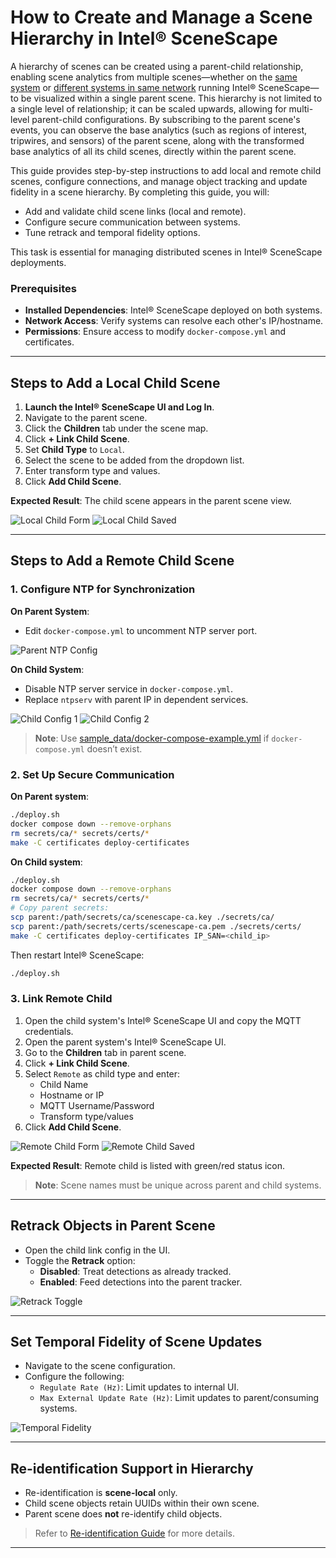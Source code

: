 # How to Create and Manage a Scene Hierarchy in Intel® SceneScape

A hierarchy of scenes can be created using a parent-child relationship, enabling scene analytics from multiple scenes—whether on the [same system](#steps-to-add-a-local-child-scene) or [different systems in same network](#steps-to-add-a-remote-child-scene) running Intel® SceneScape—to be visualized within a single parent scene. This hierarchy is not limited to a single level of relationship; it can be scaled upwards, allowing for multi-level parent-child configurations. By subscribing to the parent scene's events, you can observe the base analytics (such as regions of interest, tripwires, and sensors) of the parent scene, along with the transformed base analytics of all its child scenes, directly within the parent scene.

This guide provides step-by-step instructions to add local and remote child scenes, configure connections, and manage object tracking and update fidelity in a scene hierarchy. By completing this guide, you will:

- Add and validate child scene links (local and remote).
- Configure secure communication between systems.
- Tune retrack and temporal fidelity options.

This task is essential for managing distributed scenes in Intel® SceneScape deployments.

### Prerequisites

- **Installed Dependencies**: Intel® SceneScape deployed on both systems.
- **Network Access**: Verify systems can resolve each other's IP/hostname.
- **Permissions**: Ensure access to modify `docker-compose.yml` and certificates.

---

## Steps to Add a Local Child Scene

1. **Launch the Intel® SceneScape UI and Log In**.
2. Navigate to the parent scene.
3. Click the **Children** tab under the scene map.
4. Click **+ Link Child Scene**.
5. Set **Child Type** to `Local`.
6. Select the scene to be added from the dropdown list.
7. Enter transform type and values.
8. Click **Add Child Scene**.

**Expected Result**: The child scene appears in the parent scene view.

![Local Child Form](images/local_child_link_form.png)
![Local Child Saved](images/local_child_saved.png)

---

## Steps to Add a Remote Child Scene

### 1. Configure NTP for Synchronization

**On Parent System**:
- Edit `docker-compose.yml` to uncomment NTP server port.

![Parent NTP Config](images/parent_ntp_conf.png)

**On Child System**:
- Disable NTP server service in `docker-compose.yml`.
- Replace `ntpserv` with parent IP in dependent services.

![Child Config 1](images/child_ntp_conf_1.png)
![Child Config 2](images/child_ntp_conf_2.png)

> **Note**: Use [sample_data/docker-compose-example.yml](/sample_data/docker-compose-example.yml) if `docker-compose.yml` doesn’t exist.

### 2. Set Up Secure Communication

**On Parent system**:
```bash
./deploy.sh
docker compose down --remove-orphans
rm secrets/ca/* secrets/certs/*
make -C certificates deploy-certificates
```

**On Child system**:
```bash
./deploy.sh
docker compose down --remove-orphans
rm secrets/ca/* secrets/certs/*
# Copy parent secrets:
scp parent:/path/secrets/ca/scenescape-ca.key ./secrets/ca/
scp parent:/path/secrets/certs/scenescape-ca.pem ./secrets/certs/
make -C certificates deploy-certificates IP_SAN=<child_ip>
```

Then restart Intel® SceneScape:
```bash
./deploy.sh
```

### 3. Link Remote Child

1. Open the child system's Intel® SceneScape UI and copy the MQTT credentials.
2. Open the parent system's Intel® SceneScape UI.
3. Go to the **Children** tab in parent scene.
4. Click **+ Link Child Scene**.
5. Select `Remote` as child type and enter:
   - Child Name
   - Hostname or IP
   - MQTT Username/Password
   - Transform type/values
6. Click **Add Child Scene**.

![Remote Child Form](images/remote_child_link_form.png)
![Remote Child Saved](images/remote_child_saved.png)

**Expected Result**: Remote child is listed with green/red status icon.

> **Note**: Scene names must be unique across parent and child systems.

---

## Retrack Objects in Parent Scene

- Open the child link config in the UI.
- Toggle the **Retrack** option:
  - **Disabled**: Treat detections as already tracked.
  - **Enabled**: Feed detections into the parent tracker.

![Retrack Toggle](images/child-link-retrack.png)

---

## Set Temporal Fidelity of Scene Updates

- Navigate to the scene configuration.
- Configure the following:
  - `Regulate Rate (Hz)`: Limit updates to internal UI.
  - `Max External Update Rate (Hz)`: Limit updates to parent/consuming systems.

![Temporal Fidelity](images/temporal-fidelity.png)

---

## Re-identification Support in Hierarchy

- Re-identification is **scene-local** only.
- Child scene objects retain UUIDs within their own scene.
- Parent scene does **not** re-identify child objects.

> Refer to [Re-identification Guide](How-to-enable-reidentification.md) for more details.

---

